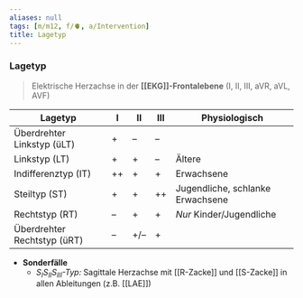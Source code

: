 ```yaml
---
aliases: null
tags: [m/m12, f/🫀, a/Intervention]
title: Lagetyp
---
```

### Lagetyp
> Elektrische Herzachse in der **[[EKG]]-Frontalebene** (I, II, III, aVR, aVL, AVF)

| Lagetyp                     | I   | II  | III | Physiologisch |
| --------------------------- | --- | --- | --- | ------------- |
| Überdrehter Linkstyp (üLT)  | +   | –   | –   |               |
| Linkstyp (LT)               | +   | +   | –   | Ältere              |
| Indifferenztyp (IT)         | ++  | +   | +   | Erwachsene              |
| Steiltyp (ST)               | +   | +   | ++  | Jugendliche, schlanke Erwachsene              |
| Rechtstyp (RT)              | –   | +   | +   | *Nur* Kinder/Jugendliche               |
| Überdrehter Rechtstyp (üRT) | –   | +/– | +   |               |

- **Sonderfälle**
	- *$S_{I}S_{II}S_{III}$-Typ:* Sagittale Herzachse mit [[R-Zacke]] und [[S-Zacke]] in allen Ableitungen (z.B. [[LAE]])